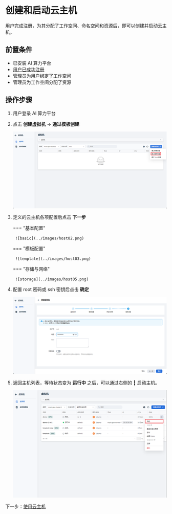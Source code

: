 # 创建和启动云主机

用户完成注册，为其分配了工作空间、命名空间和资源后，即可以创建并启动云主机。

## 前置条件

- 已安装 AI 算力平台
- [用户已成功注册](../register/index.md)
- 管理员为用户绑定了工作空间
- 管理员为工作空间分配了资源

## 操作步骤

1. 用户登录 AI 算力平台
1. 点击 **创建虚拟机** -> **通过模板创建**

    ![create](../images/host01.png)

1. 定义的云主机各项配置后点击 **下一步**

    === "基本配置"

        ![basic](../images/host02.png)

    === "模板配置"

        ![template](../images/host03.png)

    === "存储与网络"

        ![storage](../images/host05.png)

1. 配置 root 密码或 ssh 密钥后点击 **确定**

    ![pass](../images/host06.png)

1. 返回主机列表，等待状态变为 **运行中** 之后，可以通过右侧的 **┇** 启动主机。

    ![pass](../images/host07.png)

下一步：[使用云主机](./usehost.md)
